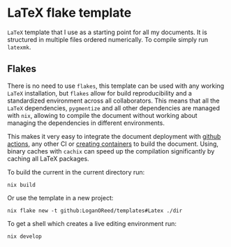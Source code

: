 # LaTeX flake template

`LaTeX` template that I use as a starting point for all my documents. It is
structured in multiple files ordered numerically. To compile simply
run `latexmk`.

## Flakes

There is no need to use `flakes`, this template can be used with any working
`LaTeX` installation, but `flakes` allow for build reproducibility and a
standardized environment across all collaborators. This means that all the
`LaTeX` dependencies, `pygmentize` and all other dependencies are managed with
`nix`, allowing to compile the document without working about managing the
dependencies in different environments.

This makes it very easy to integrate the document deployment with [github
actions](https://github.com/marketplace/actions/install-nix#usage-with-flakes),
any other CI or [creating containers](https://nix.dev/tutorials/building-and-running-docker-images)
to build the document. Using, binary caches with `cachix` can speed up the
compilation significantly by caching all LaTeX packages.

To build the current in the current directory run:

```
nix build
```

Or use the template in a new project:

```
nix flake new -t github:LoganOReed/templates#Latex ./dir
```

To get a shell which creates a live editing environment run:

```
nix develop
```

